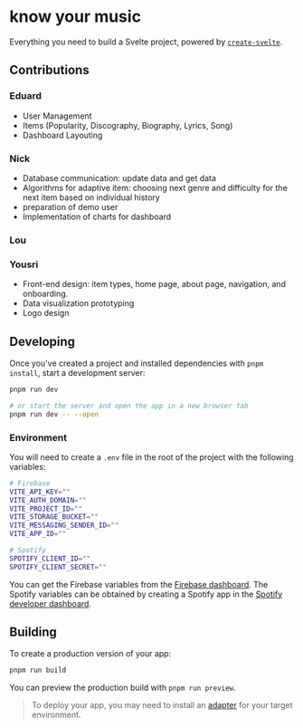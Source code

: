 # know your music

Everything you need to build a Svelte project, powered by [`create-svelte`](https://github.com/sveltejs/kit/tree/master/packages/create-svelte).

## Contributions

### Eduard
- User Management
- Items (Popularity, Discography, Biography, Lyrics, Song)
- Dashboard Layouting

### Nick 
- Database communication: update data and get data
- Algorithms for adaptive item: choosing next genre and difficulty for the next item based on individual history
- preparation of demo user
- Implementation of charts for dashboard

### Lou

### Yousri
- Front-end design: item types, home page, about page, navigation, and onboarding.
- Data visualization prototyping
- Logo design

## Developing

Once you've created a project and installed dependencies with `pnpm install`, start a development server:

```bash
pnpm run dev

# or start the server and open the app in a new browser tab
pnpm run dev -- --open
```

### Environment

You will need to create a `.env` file in the root of the project with the following variables:

```bash
# Firebase
VITE_API_KEY=""
VITE_AUTH_DOMAIN=""
VITE_PROJECT_ID=""
VITE_STORAGE_BUCKET=""
VITE_MESSAGING_SENDER_ID=""
VITE_APP_ID=""

# Spotify
SPOTIFY_CLIENT_ID=""
SPOTIFY_CLIENT_SECRET=""
```

You can get the Firebase variables from the [Firebase dashboard](https://console.firebase.google.com/project/know-your-music-7ea79/settings/general/). The Spotify variables can be obtained by creating a Spotify app in the [Spotify developer dashboard](https://developer.spotify.com/documentation/web-api/tutorials/getting-started).

## Building

To create a production version of your app:

```bash
pnpm run build
```

You can preview the production build with `pnpm run preview`.

> To deploy your app, you may need to install an [adapter](https://kit.svelte.dev/docs/adapters) for your target environment.
